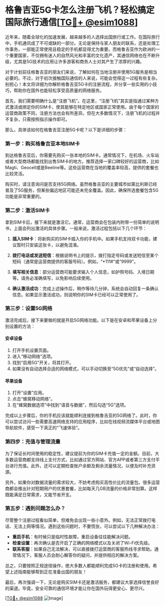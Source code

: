 # 格鲁吉亚5G卡怎么注册飞机？轻松搞定国际旅行通信[[TG💪+ @esim1088](https://t.me/s/esim1088)]

近年来，随着全球化的加速发展，越来越多的人选择出国旅行或工作。在国际旅行中，手机通讯成了不可或缺的一部分。无论是保持与家人朋友的联系，还是处理工作事务，一部能正常使用且稳定的手机都显得尤为重要。而格鲁吉亚作为欧洲的一个重要国家，不仅拥有迷人的自然风光和丰富的文化遗产，其通信网络也在不断升级，尤其是5G技术的应用让许多游客和商务人士对其产生了浓厚的兴趣。

对于计划前往格鲁吉亚的朋友们来说，了解如何在当地注册并使用5G服务是相当必要的。不过，对于初次接触国际通信的人来说，可能会觉得这一过程有些复杂。别担心！本文将详细为你解析格鲁吉亚5G卡的注册流程，并分享一些实用的小技巧，帮助你在国外也能轻松享受高质量的网络服务。

首先，我们需要明确什么是“注册飞机”。在这里，“注册飞机”其实是指通过某种方式激活或绑定你的SIM卡，使其能够在特定地区或国家正常使用。由于每个国家的运营商政策不同，注册方法也会有所差异。但在大多数情况下，注册飞机的过程并不复杂，只需按照指示操作即可。

那么，具体该如何在格鲁吉亚注册5G卡呢？以下是详细的步骤：

### **第一步：购买格鲁吉亚本地SIM卡**
到达格鲁吉亚后，你需要先购买一张本地的SIM卡。通常情况下，在机场、火车站或者大型商场都能找到出售SIM卡的地方。推荐选择一家口碑较好的运营商，比如Magti、Geocell或是Beeline等。这些运营商在当地的覆盖率较高，提供的套餐也比较灵活。

购买时，请注意询问是否支持5G网络。虽然格鲁吉亚的主要城市如第比利斯已经普及了5G服务，但某些偏远地区可能还未完全覆盖。因此，确保所选套餐包含5G功能是非常重要的。

### **第二步：激活SIM卡**
拿到SIM卡后，接下来就是激活它。通常，运营商会在包装内附带一份简单的说明书，上面会列出激活的具体步骤。一般来说，激活过程包括以下几个环节：

1. **插入SIM卡**：将新购买的SIM卡插入你的手机中。如果手机支持双卡功能，建议暂时只安装这张卡，以避免混淆。
   
2. **拨打电话或发送短信**：根据说明书上的提示，拨打指定号码或发送短信至某个短码（通常是运营商提供的客服号码）。例如，“*111#”或“9999”。

3. **填写相关信息**：部分运营商可能要求输入个人信息，如护照号码、入境日期等。请务必准确填写，以免影响后续使用。

4. **确认激活成功**：完成上述操作后，稍作等待几分钟，系统会自动回复一条确认信息。如果显示激活成功，则说明你的SIM卡已经可以正常使用了。

### **第三步：设置5G网络**
激活完成后，接下来要做的就是开启5G网络功能。以下是在安卓和苹果设备上分别设置的方法：

#### **安卓设备**
1. 打开手机设置页面。
2. 进入“移动网络”选项。
3. 找到“启用5G”开关，将其打开。
4. 如果没有自动选择合适的网络模式，可以手动切换至“5G优先”或“自动选择”。

#### **苹果设备**
1. 打开“设置”应用。
2. 点击“蜂窝移动网络”。
3. 在“蜂窝数据选项”中找到“语音与数据”，然后勾选“5G”选项。

完成以上步骤后，你的手机应该就能顺利连接到格鲁吉亚的5G网络了。此时，你可以尝试访问一些需要高速网络支持的应用程序，比如在线视频流媒体平台或地图导航软件，感受一下真正的“飞速体验”。

### **第四步：充值与管理流量**
为了保证长时间使用的稳定性，建议提前为你的SIM卡充值一定的金额。目前，大多数运营商都支持线上支付方式，比如通过官方网站、官方APP或者第三方支付平台进行充值。此外，还可以定期检查账户余额及剩余流量情况，以便及时补充资源。

另外，如果你对数据流量的需求较大，不妨考虑购买高性价比的流量包。很多运营商都会推出针对短期用户的优惠套餐，比如每天几GB流量的价格非常划算。这样既能满足日常需求，又能节省开支。

### **第五步：遇到问题怎么办？**
尽管整个注册过程看似简单，但难免会出现一些小意外。例如，无法正常拨打电话、无法上网等情况。遇到这些问题时，不要慌张，可以尝试以下几种解决办法：

- **重启手机**：有时候只是临时性故障，重启设备往往能解决问题。
- **检查设置**：再次确认是否开启了正确的网络模式以及关闭了Wi-Fi优先级。
- **联系客服**：如果自己无法解决，可以直接拨打运营商的客服热线寻求帮助。通常情况下，客服人员会耐心解答你的疑问，并提供相应的解决方案。

总之，只要按照正规途径操作，绝大多数人都能顺利完成5G卡的注册和使用。希望上述指南能够帮到正在准备出国的朋友！

最后，再次强调一下，无论是购买SIM卡还是激活服务，都建议大家选择信誉良好的渠道。毕竟，安全可靠的通信环境才能让你在国外玩得更安心、更尽兴。

[[TG💪+ @esim1088](https://t.me/s/esim1088) ![Image](https://i.postimg.cc/4NQfJmqS/Snipaste-2025-05-13-00-14-12.png)]